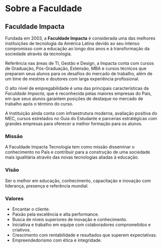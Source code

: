 # Sobre a Faculdade

## Faculdade Impacta

Fundada em 2003, a **Faculdade Impacta** é considerada uma das melhores instituições de tecnologia da América Latina devido ao seu intenso compromisso com a educação ao longo dos anos e à transformação da sociedade através da tecnologia.

Referência nas áreas de TI, Gestão e Design, a Impacta conta com cursos de Graduação, Pós-Graduação, Extensão, MBA e cursos técnicos que preparam seus alunos para os desafios do mercado de trabalho, além de um time de mestres e doutores com larga experiência profissional.

O alto nível de empregabilidade é uma das principais características da *Faculdade Impacta*, que é reconhecida pelas maiores empresas do País, em que seus alunos garantem posições de destaque no mercado de trabalho após o término do curso.

A Instituição ainda conta com infraestrutura moderna, avaliação positiva do MEC, cursos estrelados no Guia do Estudante e parcerias estratégicas com grandes empresas para oferecer a melhor formação para os alunos.

### Missão

A Faculdade Impacta Tecnologia tem como missão disseminar o conhecimento no País e contribuir para a construção de uma sociedade mais igualitária através das novas tecnologias aliadas à educação.

### Visão

Ser o melhor em educação, conhecimento, capacitação e inovação com liderança, presença e referência mundial.

### Valores

* Encantar o cliente.
* Paixão pela excelência e alta performance.
* Busca de níveis superiores de inovação e conhecimento.
* Iniciativa e trabalho em equipe com colaboradores comprometidos e criativos.
* Crescimento com rentabilidade e resultados que superem expectativas.
* Empreendedorismo com ética e integridade.
